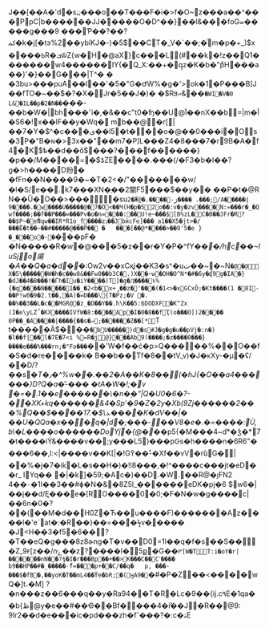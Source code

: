 J��[��A�'d�s߽���o��T�� �F�i�>f�O~z���a��^���PpC|b������JJ�ۧ����O�D^��}��l&���foGᚚ�����g���9
���Ƥ��?��?ﳈ�k�j[�tэ%2��ybiKJ�-)�5$��CT�_V�`��;�ͭm�p�+_)$x����ߕR�ܒѿZ{w�H�@aX}c���L(#��k�!z��Q1�������w4������IY{�Q_X:��+�q̩z�K�b�"pͦH���a� �}'�}��G���|T^� � �3bu>���puܶA��l��'�5�"G�ԺW%�g�'>ok�1�P���В]J��fTO�~��$�?�X�Jr� 5��J�)� �$Rϧޔ&��`�WI�V�0	L&�1L��p�2�N ��`���-��b�W�|bh���׳i�,�&��c"t0�ʩ��U@آ��nX��b=|m�أ�S6�!x��lF��y�Wq�
mb��@�r[|��7�Y�$^�c���ی��l5�t���o�@��0���i�Os�3P�"B�ɴ�>3x�� "��m7�P]L���Z4�8���7�r9B�A�f4�K$ѣ��d��ő$���?���f������}�p��/M����=�$ƾZE����.���(/�F3�b�I��?g�>h����D羒�	�fFn��N����9�~�T�2 <�/"�������w/�l�S/e��.k7���XN�̠��2闡F5���$��y�� ��P�t�@R
N��Ŭ�O��>����su`2�Ӝ@�.����-ژ���� .���;/A�إ����
9����.�w����U�����@�7�O<��Ч(H�p�52o��:v�y�zv����N:=���r�_�Qwf����;��f��P���=���Pv�o�n=⋇���:��U!e~���$[B %zL�C�B��JFr�R?��$P~�eޮŇqw��IR*R1o_f����zݙ��JbѝcFe]���	a1��X5�jt>�/���Ё�t��~��#�����@���P��
�	���[��@*����>��9'5�e
}�_���o�-�`���pF�
�N�����R�w�@���5�z��r�Y�P�^fY�*��/h*c��~IuSjo瘍�A��Q�a�d*��*:Ow2v��xCқj��K3�s^�uت��~�~N`�@�@X�5\�̓�����W�h�c��w8&��Fw8��b3C�.)X��~w�OH�O^N*�#�6y�ʠ9֋g�ΙA�}�dJ��4�B���!�Ѓh�Iu�iY����)T]�g�Ӆ����♄%{�q����N�����1��_�2<b�x+̡��z�'���(�1<>�xGCxÖ;�Kt����(1 �8I-��P!w0�9�2.t��,�A)�=D���\{T�Pz;�V
�.
��%��3��L�c��MGR@݋�z_�D��Y��.h\K��5:݂6DODXF�K^Zx (I�e\yLZ՜�KX����IVfW�8:����Ap�I�0�8��fҬ(о���O])2����
0P��_�A����|����{��s�ރ;������Z��[*`T
t�����Ӓ$ܳ���`�bU�����)d�s#J�g�g�u��pVj�:n�)
�l��f|��l�7E�7<i %=R�j  @}� ��Ab9(����;�z����0���}����e���%���rn;�"Fo���`��'W�f��ć�p>Q�����%�޾�O��f�S�d�re����k� B��b��Tf�8��tV_v)�J�κXy-�µ�ʢ/��D/?��s�_T�٫�^%w��.��2�A��K�8��(�hJ{�O��a4������}D?Q�a�̆-��� �tA�W�!;�v
�=�.1��e������\�n�ٟ�"|Q�U0�6�?-��XK+kq������&4�Sp'�9�Z�2y�Xb(9Zj������2���%Q��$����17.�$\ܥ����K�dV��|�	��U�QQa�x���q�|d�;���-��V8�e�.�=����:Ù,b\�L��� �o������Do\Yj�{@�_��p5{�M���4 ~ɗ*�ǯ�*7�t����iÝ&����v��;y���L5)���pԌs�h����n�6R6"����6��,l:<|����v�� K[|�!G߉��-ͤ�Xf��vV�rȕG�|��%�j�7 �ik�L�s��H�)�!l8���,�!^����c���jt�eD��r_
IYq��
�|�k]�59;�Ac�)��D.�W.ٔ��R@�ȷFN2 4��۰�1I��3��#ɸ�N�&�8Z5l_������eDK�pj�6	$w6�|��j��d/Ę���e�[RO����0�0;�F�N�w�g����c|��6n�0�?��(��M�d��H0Z�Ћ��u����F)�������Az����I�'eˊat�:�R��}��=���ϟv�ֶ����
�J<H�̶�3�f5�6��?�T��eQ�g���8z8ɚng�T�v��D0=1I��q�f�s��S��\�Z_9ғ[z��\/nݺ��z?����l�5ք�G��`߂[W�TT:i�oY�r|������nN��?§�I�r�ٔ��Bp��+��>K���C��Cߵ����	 b9��HP��#�_�����۰ًf=���p+��C/��q�	p, 	���-���$�fB�,��yoK�T��mL4��ϔe�bR;�(ӈA9�`�#�P�Z��<����wQ�]t˔�M]
?�n���z��6���q��y�Ra94��T�R�Lc�9��{ij.c٩E�1qa��b{ڟ@y�e��#��Ҽ��Bf���� 4�ުi��J�R��@9: 9Ir2��d�e���ic�pd���zh�f˘���?�:c�ۿE
